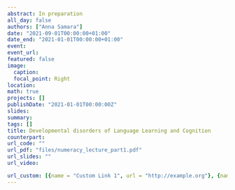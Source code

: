 ```yaml
---
abstract: In preparation
all_day: false
authors: ["Anna Samara"]
date: "2021-09-01T00:00:00+01:00"
date_end: "2021-01-01T00:00:00+01:00"
event:
event_url: 
featured: false
image:
  caption: 
  focal_point: Right
location: 
math: true
projects: []
publishDate: "2021-01-01T00:00:00Z"
slides:
summary:
tags: []
title: Developmental disorders of Language Learning and Cognition
counterpart:
url_code: ""
url_pdf: "files/numeracy_lecture_part1.pdf"
url_slides: ""
url_video:

url_custom: [{name = "Custom Link 1", url = "http://example.org"}, {name = "Custom Link 2", url = "http://example.org"}]
---
```

